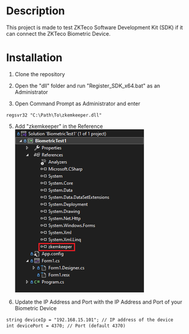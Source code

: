 # Description

  

This project is made to test ZKTeco Software Development Kit (SDK) if it can connect the ZKTeco Biometric Device.

  

# Installation

1. Clone the repository

2. Open the "dll" folder and run "Register_SDK_x64.bat" as an Administrator

3. Open Command Prompt as Administrator and enter 
```
regsvr32 "C:\Path\To\zkemkeeper.dll"
```

5. Add "zkemkeeper" in the Reference
![Reference](Reference.png)

6. Update the IP Address and Port with the IP Address and Port of your Biometric Device
```
string deviceIp = "192.168.15.101"; // IP address of the device
int devicePort = 4370; // Port (default 4370)
```
